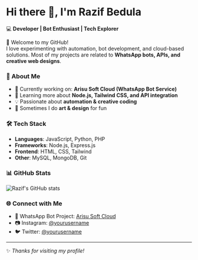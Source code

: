 # Hi there 👋, I'm Razif Bedula  

💻 **Developer | Bot Enthusiast | Tech Explorer**  

🌟 Welcome to my GitHub!  
I love experimenting with automation, bot development, and cloud-based solutions. Most of my projects are related to **WhatsApp bots, APIs, and creative web designs**.  

### 🚀 About Me
- 🔭 Currently working on: **Arisu Soft Cloud (WhatsApp Bot Service)**  
- 🌱 Learning more about **Node.js, Tailwind CSS, and API integration**  
- 💡 Passionate about **automation & creative coding**  
- 🎨 Sometimes I do **art & design** for fun  

### 🛠️ Tech Stack
- **Languages**: JavaScript, Python, PHP  
- **Frameworks**: Node.js, Express.js  
- **Frontend**: HTML, CSS, Tailwind  
- **Other**: MySQL, MongoDB, Git  

### 📊 GitHub Stats
![Razif's GitHub stats](https://github-readme-stats.vercel.app/api?username=RazifBedulaOfficial&show_icons=true&theme=radical)

### 🌐 Connect with Me
- 📩 WhatsApp Bot Project: [Arisu Soft Cloud](https://github.com/your-link-here)  
- 📷 Instagram: [@yourusername](https://instagram.com/yourusername)  
- 🐦 Twitter: [@yourusername](https://twitter.com/yourusername)  

---

✨ *Thanks for visiting my profile!*
